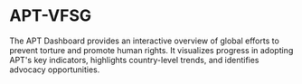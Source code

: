 # APT-VFSG
 The APT Dashboard provides an interactive overview of global efforts to prevent torture and promote human rights. It visualizes progress in adopting APT's key indicators, highlights country-level trends, and identifies advocacy opportunities. 
